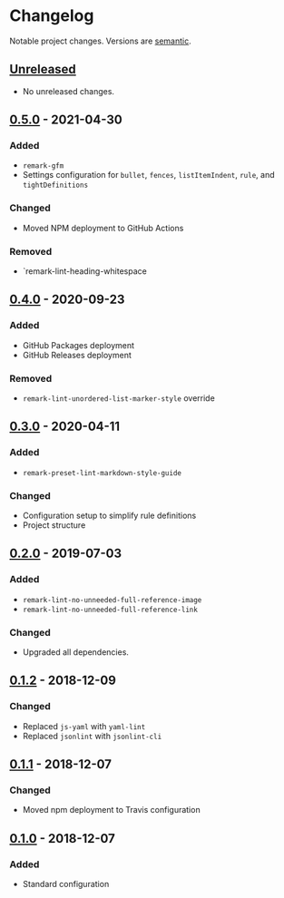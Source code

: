 # Changelog

Notable project changes. Versions are [semantic][].

## [Unreleased][]

- No unreleased changes.

## [0.5.0] - 2021-04-30

### Added

- `remark-gfm`
- Settings configuration for `bullet`, `fences`, `listItemIndent`, `rule`, and
  `tightDefinitions`

### Changed

- Moved NPM deployment to GitHub Actions

### Removed

- `remark-lint-heading-whitespace

## [0.4.0][] - 2020-09-23

### Added

- GitHub Packages deployment
- GitHub Releases deployment

### Removed

- `remark-lint-unordered-list-marker-style` override

## [0.3.0][] - 2020-04-11

### Added

- `remark-preset-lint-markdown-style-guide`

### Changed

- Configuration setup to simplify rule definitions
- Project structure

## [0.2.0][] - 2019-07-03

### Added

- `remark-lint-no-unneeded-full-reference-image`
- `remark-lint-no-unneeded-full-reference-link`

### Changed

- Upgraded all dependencies.

## [0.1.2][] - 2018-12-09

### Changed

- Replaced `js-yaml` with `yaml-lint`
- Replaced `jsonlint` with `jsonlint-cli`

## [0.1.1][] - 2018-12-07

### Changed

- Moved npm deployment to Travis configuration

## [0.1.0][] - 2018-12-07

### Added

- Standard configuration

[unreleased]: https://github.com/mgsisk/remark-lint-config/compare/v0.5.0...HEAD
[0.5.0]: https://github.com/mgsisk/remark-lint-config/compare/v0.4.0...v0.5.0
[0.4.0]: https://github.com/mgsisk/remark-lint-config/compare/v0.3.0...v0.4.0
[0.3.0]: https://github.com/mgsisk/remark-lint-config/compare/v0.2.0...v0.3.0
[0.2.0]: https://github.com/mgsisk/remark-lint-config/compare/v0.1.2...v0.2.0
[0.1.2]: https://github.com/mgsisk/remark-lint-config/compare/v0.1.1...v0.1.2
[0.1.1]: https://github.com/mgsisk/remark-lint-config/compare/v0.1.0...v0.1.1
[0.1.0]: https://github.com/mgsisk/remark-lint-config/tree/v0.1.0
[semantic]: https://semver.org

